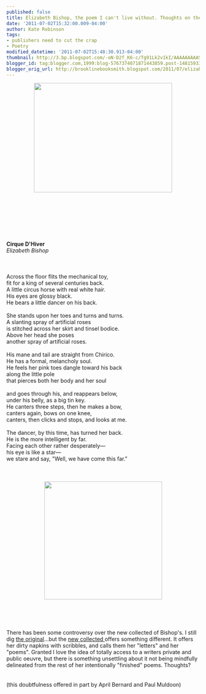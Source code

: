 ```yaml
---
published: false
title: Elizabeth Bishop, the poem I can't live without. Thoughts on the new collection.
date: '2011-07-02T15:32:00.009-04:00'
author: Kate Robinson
tags:
- publishers need to cut the crap
- Poetry
modified_datetime: '2011-07-02T15:48:30.913-04:00'
thumbnail: http://3.bp.blogspot.com/-oN-D2f_K6-c/Tg91Lk2v1kI/AAAAAAAAAS8/htE_i55OhQA/s72-c/bishop.gif
blogger_id: tag:blogger.com,1999:blog-5767374071871443859.post-1481593389957515450
blogger_orig_url: http://brooklinebooksmith.blogspot.com/2011/07/elizabeth-bishop-poem-i-cant-live.html
---
```


<a href="http://3.bp.blogspot.com/-oN-D2f_K6-c/Tg91Lk2v1kI/AAAAAAAAAS8/htE_i55OhQA/s1600/bishop.gif"><img style="TEXT-ALIGN: center; MARGIN: 0px auto 10px; WIDTH: 360px; DISPLAY: block; HEIGHT: 286px; CURSOR: hand" id="BLOGGER_PHOTO_ID_5624843301341353538" border="0" alt="" src="http://3.bp.blogspot.com/-oN-D2f_K6-c/Tg91Lk2v1kI/AAAAAAAAAS8/htE_i55OhQA/s400/bishop.gif" /></a><br /><br /><div><br /><br /><div><br /><br /><strong>Cirque D'Hiver </strong><strong><br /></strong><em>Elizabeth Bishop </em></div><br /><br /><div><br />Across the floor flits the mechanical toy,<br />fit for a king of several centuries back.<br />A little circus horse with real white hair.<br />His eyes are glossy black.<br />He bears a little dancer on his back.<br /><br />She stands upon her toes and turns and turns.<br />A slanting spray of artificial roses<br />is stitched across her skirt and tinsel bodice.<br />Above her head she poses<br />another spray of artificial roses.<br /><br />His mane and tail are straight from Chirico.<br />He has a formal, melancholy soul.<br />He feels her pink toes dangle toward his back<br />along the little pole<br />that pierces both her body and her soul<br /><br />and goes through his, and reappears below,<br />under his belly, as a big tin key.<br />He canters three steps, then he makes a bow,<br />canters again, bows on one knee,<br />canters, then clicks and stops, and looks at me.<br /><br />The dancer, by this time, has turned her back.<br />He is the more intelligent by far.<br />Facing each other rather desperately—<br />his eye is like a star—<br />we stare and say, "Well, we have come this far." </div><br /><div></div><br /><div></div><br /><div></div><img style="TEXT-ALIGN: center; MARGIN: 0px auto 10px; WIDTH: 307px; DISPLAY: block; HEIGHT: 308px; CURSOR: hand" id="BLOGGER_PHOTO_ID_5624843164576429730" border="0" alt="" src="http://4.bp.blogspot.com/-bS42dw4VzEs/Tg91DnXctqI/AAAAAAAAAS0/Z-408zKm4Vc/s400/bishop%2B1.jpg" /><br /><br /><br /><br /><div>There has been some controversy over the new collected of Bishop's. I still dig <a href="http://www.brooklinebooksmith-shop.com/book/9780374518172">the original</a>...but the <a href="http://www.brooklinebooksmith-shop.com/book/9780374125585">new collected </a>offers something different. It offers her dirty napkins with scribbles, and calls them her "letters" and her "poems". Granted I love the idea of totally access to a writers private and public oeuvre, but there is something unsettling about it not being mindfully delineated from the rest of her intentionally "finished" poems. Thoughts? </div><br /><div></div><br /><div>(this doubtfulness offered in part by April Bernard and Paul Muldoon)</div></div>